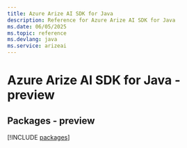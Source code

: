 ```yaml
---
title: Azure Arize AI SDK for Java
description: Reference for Azure Arize AI SDK for Java
ms.date: 06/05/2025
ms.topic: reference
ms.devlang: java
ms.service: arizeai
---
```

# Azure Arize AI SDK for Java - preview
## Packages - preview
[!INCLUDE [packages](arize-ai-index.md)]